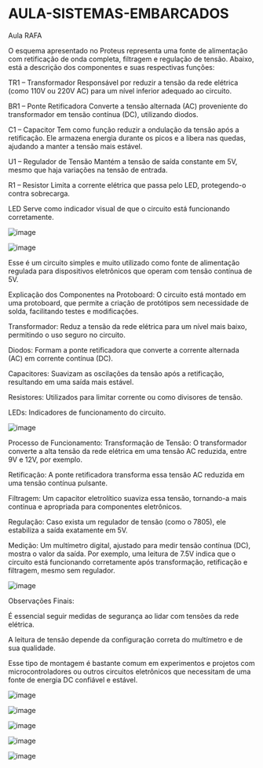 # AULA-SISTEMAS-EMBARCADOS
 Aula RAFA

O esquema apresentado no Proteus representa uma fonte de alimentação com retificação de onda completa, filtragem e regulação de tensão. Abaixo, está a descrição dos componentes e suas respectivas funções:

TR1 – Transformador
Responsável por reduzir a tensão da rede elétrica (como 110V ou 220V AC) para um nível inferior adequado ao circuito.

BR1 – Ponte Retificadora
Converte a tensão alternada (AC) proveniente do transformador em tensão contínua (DC), utilizando diodos.

C1 – Capacitor
Tem como função reduzir a ondulação da tensão após a retificação. Ele armazena energia durante os picos e a libera nas quedas, ajudando a manter a tensão mais estável.

U1 – Regulador de Tensão
Mantém a tensão de saída constante em 5V, mesmo que haja variações na tensão de entrada.

R1 – Resistor
Limita a corrente elétrica que passa pelo LED, protegendo-o contra sobrecarga.

LED
Serve como indicador visual de que o circuito está funcionando corretamente.

![image](https://github.com/user-attachments/assets/9af01afd-8ff2-44d5-8ea7-94446915280d)

![image](https://github.com/user-attachments/assets/8214763b-59b6-4e4a-b4b5-5511116c8d0a)

Esse é um circuito simples e muito utilizado como fonte de alimentação regulada para dispositivos eletrônicos que operam com tensão contínua de 5V.

Explicação dos Componentes na Protoboard:
O circuito está montado em uma protoboard, que permite a criação de protótipos sem necessidade de solda, facilitando testes e modificações.

Transformador: Reduz a tensão da rede elétrica para um nível mais baixo, permitindo o uso seguro no circuito.

Diodos: Formam a ponte retificadora que converte a corrente alternada (AC) em corrente contínua (DC).

Capacitores: Suavizam as oscilações da tensão após a retificação, resultando em uma saída mais estável.

Resistores: Utilizados para limitar corrente ou como divisores de tensão.

LEDs: Indicadores de funcionamento do circuito.

![image](https://github.com/user-attachments/assets/030e3cd1-f480-4333-964b-53ac1b434d7d)


Processo de Funcionamento:
Transformação de Tensão: O transformador converte a alta tensão da rede elétrica em uma tensão AC reduzida, entre 9V e 12V, por exemplo.

Retificação: A ponte retificadora transforma essa tensão AC reduzida em uma tensão contínua pulsante.

Filtragem: Um capacitor eletrolítico suaviza essa tensão, tornando-a mais contínua e apropriada para componentes eletrônicos.

Regulação: Caso exista um regulador de tensão (como o 7805), ele estabiliza a saída exatamente em 5V.

Medição: Um multímetro digital, ajustado para medir tensão contínua (DC), mostra o valor da saída. Por exemplo, uma leitura de 7.5V indica que o circuito está funcionando corretamente após transformação, retificação e filtragem, mesmo sem regulador.

![image](https://github.com/user-attachments/assets/62cdb55b-4e87-4e8c-8180-41212d3932c5)

Observações Finais:

É essencial seguir medidas de segurança ao lidar com tensões da rede elétrica.

A leitura de tensão depende da configuração correta do multímetro e de sua qualidade.

Esse tipo de montagem é bastante comum em experimentos e projetos com microcontroladores ou outros circuitos eletrônicos que necessitam de uma fonte de energia DC confiável e estável.

![image](https://github.com/user-attachments/assets/38ffcf67-ca2a-454f-8ff1-1887750a7b0d)

![image](https://github.com/user-attachments/assets/db02ac55-d359-4511-b658-dd0114049802)

![image](https://github.com/user-attachments/assets/d918947e-0271-48e9-b1c7-0121a6e9cfaa)

![image](https://github.com/user-attachments/assets/4a046c45-acc4-4f77-8c8e-74bca0608386)

![image](https://github.com/user-attachments/assets/5c67de9e-ce02-4011-932f-4e35c0f98dde)






